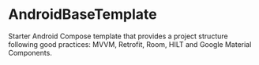 # AndroidBaseTemplate
Starter Android Compose template that provides a project structure following good practices: MVVM, Retrofit, Room, HILT and Google Material Components.
